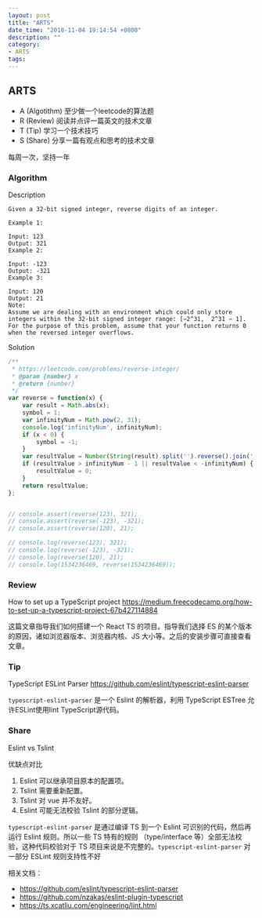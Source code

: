 ```yaml
---
layout: post
title: "ARTS"
date_time: "2018-11-04 19:14:54 +0800"
description: ""
category:
- ARTS
tags:
---
```


## ARTS

- A (Algotithm) 至少做一个leetcode的算法题
- R (Review) 阅读并点评一篇英文的技术文章
- T (Tip) 学习一个技术技巧
- S (Share) 分享一篇有观点和思考的技术文章

每周一次，坚持一年

### Algorithm

Description

```
Given a 32-bit signed integer, reverse digits of an integer.

Example 1:

Input: 123
Output: 321
Example 2:

Input: -123
Output: -321
Example 3:

Input: 120
Output: 21
Note:
Assume we are dealing with an environment which could only store integers within the 32-bit signed integer range: [−2^31,  2^31 − 1]. For the purpose of this problem, assume that your function returns 0 when the reversed integer overflows.
```

Solution

```JavaScript
/**
 * https://leetcode.com/problems/reverse-integer/
 * @param {number} x
 * @return {number}
 */
var reverse = function(x) {
    var result = Math.abs(x);
    symbol = 1;
    var infinityNum = Math.pow(2, 31);
    console.log('infinityNum', infinityNum);
    if (x < 0) {
        symbol = -1;
    }
    var resultValue = Number(String(result).split('').reverse().join('')) * symbol;
    if (resultValue > infinityNum - 1 || resultValue < -infinityNum) {
        resultValue = 0;
    }
    return resultValue;
};


// console.assert(reverse(123), 321);
// console.assert(reverse(-123), -321);
// console.assert(reverse(120), 21);

// console.log(reverse(123), 321);
// console.log(reverse(-123), -321);
// console.log(reverse(120), 21);
// console.log(1534236469, reverse(1534236469));
```

### Review

How to set up a TypeScript project
<https://medium.freecodecamp.org/how-to-set-up-a-typescript-project-67b427114884>

这篇文章指导我们如何搭建一个 React TS 的项目。指导我们选择 ES 的某个版本的原因，诸如浏览器版本、浏览器内核、JS 大小等。之后的安装步骤可直接查看文章。

### Tip

TypeScript ESLint Parser
<https://github.com/eslint/typescript-eslint-parser>

`typescript-eslint-parser` 是一个 Eslint 的解析器，利用 TypeScript ESTree 允许ESLint使用Iint TypeScript源代码。

### Share

Eslint vs Tslint

优缺点对比

1. Eslint 可以继承项目原本的配置项。
2. Tslint 需要重新配置。
3. Tslint 对 vue 并不友好。
4. Eslint 可能无法校验 Tslint 的部分逻辑。

`typescript-eslint-parser` 是通过编译 TS 到一个 Eslint 可识别的代码，然后再运行 Eslint 规则。所以一些 TS 特有的规则 （type/interface 等）全部无法校验，这种代码校验对于 TS 项目来说是不完整的。`typescript-eslint-parser` 对一部分 ESLint 规则支持性不好

相关文档：
- <https://github.com/eslint/typescript-eslint-parser>
- <https://github.com/nzakas/eslint-plugin-typescript>
- <https://ts.xcatliu.com/engineering/lint.html>
